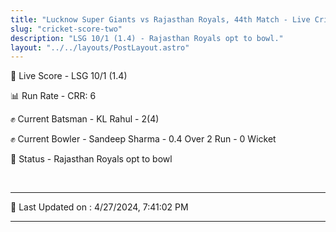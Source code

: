 ```yaml
---
title: "Lucknow Super Giants vs Rajasthan Royals, 44th Match - Live Cricket Score"
slug: "cricket-score-two"
description: "LSG 10/1 (1.4) - Rajasthan Royals opt to bowl."
layout: "../../layouts/PostLayout.astro"
---
```


🔴 Live Score - LSG 10/1 (1.4)  

📊 Run Rate - CRR: 6  

✊ Current Batsman - KL Rahul - 2(4)  

✊ Current Bowler - Sandeep Sharma - 0.4 Over 2 Run - 0 Wicket  

📑 Status - Rajasthan Royals opt to bowl

<br />

***

📝 Last Updated on : 4/27/2024, 7:41:02 PM

***

